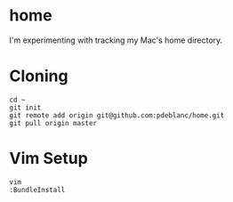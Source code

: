 # home
I'm experimenting with tracking my Mac's home directory.

# Cloning
```
cd ~
git init
git remote add origin git@github.com:pdeblanc/home.git
git pull origin master
```

# Vim Setup
```
vim
:BundleInstall
```
